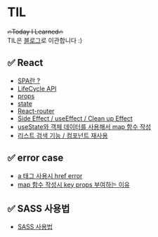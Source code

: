 # TIL
 ~~🔥Today I Learned🔥~~ <br/>
 TIL은 [블로그](https://velog.io/@hongduhyeon/posts)로 이관합니다 :)


## ✅ React
- <a href="https://velog.io/@hongduhyeon/React-SPA">SPA란 ?</a>
- <a href="https://velog.io/@hongduhyeon/React-LifeCycle-API">LifeCycle API</a>
- <a href="https://velog.io/@hongduhyeon/React-props-state">props</a>
- <a href="https://velog.io/@hongduhyeon/React-state">state</a>
- <a href="https://velog.io/@hongduhyeon/React-React-Router">React-router</a>
- <a href="https://velog.io/@hongduhyeon/React-Side-Effect-useEffect-Clean-up-Effect">Side Effect / useEffect / Clean up Effect</a>
- <a href="https://velog.io/@hongduhyeon/React-useState%EC%99%80-%EA%B0%9D%EC%B2%B4-%EB%8D%B0%EC%9D%B4%ED%84%B0%EB%A5%BC-%EC%82%AC%EC%9A%A9%ED%95%B4%EC%84%9C-map-%ED%95%A8%EC%88%98-%EC%9E%91%EC%84%B1">useState와 객체 데이터를 사용해서 map 함수 작성</a>
- <a href="https://velog.io/@hongduhyeon/React-search-list">리스트 검색 기능 / 컴포넌트 재사용</a>
## ✅ error case
- <a href="https://velog.io/@hongduhyeon/React-a-tag-error">a 태그 사용시 href error</a>
- <a href="https://velog.io/@hongduhyeon/React-map-key-props-index">map 함수 작성시 key props 부여하는 이유</a>
## ✅ SASS 사용법
- <a href="https://velog.io/@hongduhyeon/Sass-Sass-%EC%82%AC%EC%9A%A9%EB%B2%95">SASS 사용법</a>
